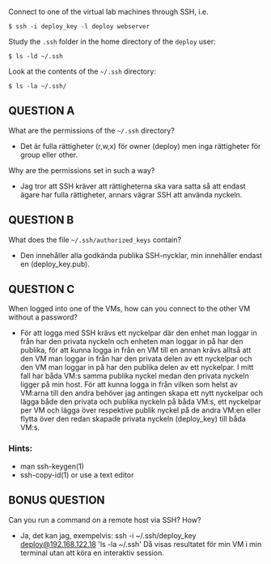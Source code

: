 
Connect to one of the virtual lab machines through SSH, i.e.

    $ ssh -i deploy_key -l deploy webserver

Study the `.ssh` folder in the home directory of the `deploy` user:

    $ ls -ld ~/.ssh

Look at the contents of the `~/.ssh` directory:

    $ ls -la ~/.ssh/

## QUESTION A

What are the permissions of the `~/.ssh` directory?
- Det är fulla rättigheter (r,w,x) för owner (deploy) men inga rättigheter för group eller other.

Why are the permissions set in such a way?
- Jag tror att SSH kräver att rättigheterna ska vara satta så att endast ägare har fulla rättigheter, annars vägrar SSH att använda nyckeln.

## QUESTION B

What does the file `~/.ssh/authorized_keys` contain?
- Den innehåller alla godkända publika SSH-nycklar, min innehåller endast en (deploy_key.pub).

## QUESTION C

When logged into one of the VMs, how can you connect to the
other VM without a password?
- För att logga med SSH krävs ett nyckelpar där den enhet man loggar in från har den privata nyckeln och enheten man loggar in på har den publika, för att kunna logga in från en VM till en annan krävs alltså att den VM man loggar in från har den privata delen av ett nyckelpar och den VM man loggar in på har den publika delen av ett nyckelpar.
I mitt fall har båda VM:s samma publika nyckel medan den privata nyckeln ligger på min host. För att kunna logga in från vilken som helst av VM:arna till den andra behöver jag antingen skapa ett nytt nyckelpar och lägga både den privata och publika nyckeln på båda VM:s, ett nyckelpar per VM och lägga över respektive publik nyckel på de andra VM:en eller flytta över den redan skapade privata nyckeln (deploy_key) till båda VM:s.

### Hints:

* man ssh-keygen(1)
* ssh-copy-id(1) or use a text editor

## BONUS QUESTION

Can you run a command on a remote host via SSH? How?
- Ja, det kan jag, exempelvis:
ssh -i ~/.ssh/deploy_key deploy@192.168.122.18 'ls -la ~/.ssh'
Då visas resultatet för min VM i min terminal utan att köra en interaktiv session.

